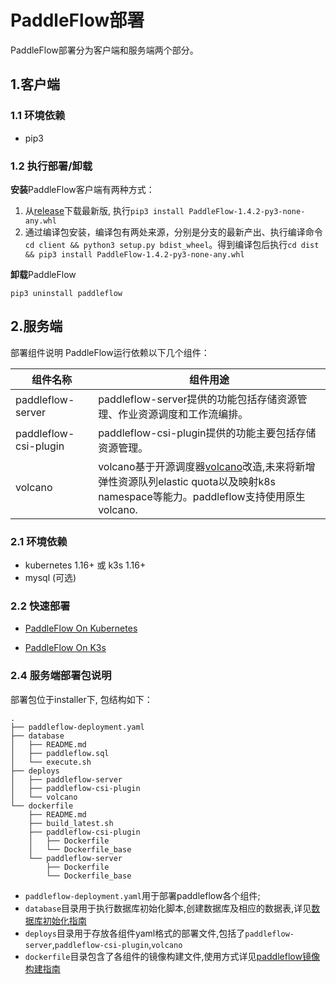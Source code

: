 # PaddleFlow部署
PaddleFlow部署分为客户端和服务端两个部分。
## 1.客户端
### 1.1 环境依赖
- pip3

### 1.2 执行部署/卸载

**安装**PaddleFlow客户端有两种方式：

1. 从[release](https://github.com/PaddlePaddle/PaddleFlow/releases)下载最新版, 执行`pip3 install PaddleFlow-1.4.2-py3-none-any.whl`
2. 通过编译包安装，编译包有两处来源，分别是分支的最新产出、执行编译命令`cd client && python3 setup.py bdist_wheel`。得到编译包后执行`cd dist && pip3 install PaddleFlow-1.4.2-py3-none-any.whl`

**卸载**PaddleFlow

`pip3 uninstall paddleflow`

## 2.服务端
部署组件说明
PaddleFlow运行依赖以下几个组件：</br>

| 组件名称              | 组件用途 |
| --------------------- | -------- |
| paddleflow-server     | paddleflow-server提供的功能包括存储资源管理、作业资源调度和工作流编排。 |
| paddleflow-csi-plugin | paddleflow-csi-plugin提供的功能主要包括存储资源管理。 |
| volcano               | volcano基于开源调度器[volcano](https://volcano.sh/zh/docs/architecture)改造,未来将新增弹性资源队列elastic quota以及映射k8s namespace等能力。paddleflow支持使用原生volcano.  |


### 2.1 环境依赖
- kubernetes 1.16+ 或 k3s 1.16+
- mysql (可选)

### 2.2 快速部署

- [PaddleFlow On Kubernetes](install_paddleflow_on_k8s.md)

- [PaddleFlow On K3s](install_paddleflow_on_k3s.md)


### 2.4 服务端部署包说明
部署包位于installer下, 包结构如下：

```
.
├── paddleflow-deployment.yaml
├── database
│   ├── README.md
│   ├── paddleflow.sql
│   └── execute.sh
├── deploys
│   ├── paddleflow-server
│   ├── paddleflow-csi-plugin
│   └── volcano
└── dockerfile
    ├── README.md
    ├── build_latest.sh
    ├── paddleflow-csi-plugin
    │   ├── Dockerfile
    │   └── Dockerfile_base
    └── paddleflow-server
        ├── Dockerfile
        └── Dockerfile_base
```
- `paddleflow-deployment.yaml`用于部署paddleflow各个组件;
- `database`目录用于执行数据库初始化脚本,创建数据库及相应的数据表,详见[数据库初始化指南](../../../installer/database/README.md)
- `deploys`目录用于存放各组件yaml格式的部署文件,包括了`paddleflow-server`,`paddleflow-csi-plugin`,`volcano`
- `dockerfile`目录包含了各组件的镜像构建文件,使用方式详见[paddleflow镜像构建指南](../../../installer/dockerfile/README.md)